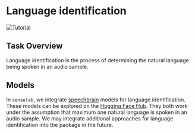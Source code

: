 # Language identification

[![Tutorial](https://img.shields.io/badge/Tutorial-Click%20Here-blue?style=for-the-badge)](https://github.com/sensein/senselab/blob/main/tutorials/audio/language_identification.ipynb)

## Task Overview
Language identification is the process of determining the natural language being spoken in an audio sample.

## Models

In `senselab`, we integrate [speechbrain](https://speechbrain.github.io/) models for language identification. These models can be explored on the [Hugging Face Hub](https://huggingface.co/speechbrain?search_models=lang-id). They both work under the assumption that maximum one natural language is spoken in an audio sample. We may integrate additional approaches for language identification into the package in the future.
